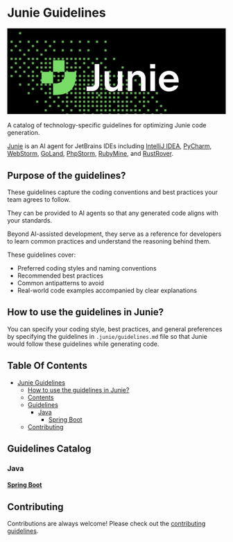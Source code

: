 # Junie Guidelines

<p align="center">
  <a href="https://www.jetbrains.com/junie/" target="_blank">
    <img src="/assets/junie-logo.png" alt="Junie Logo" />
  </a>
</p>

A catalog of technology-specific guidelines for optimizing Junie code generation.

[Junie](https://www.jetbrains.com/junie/) is an AI agent for JetBrains IDEs including [IntelliJ IDEA](https://www.jetbrains.com/idea/), [PyCharm](https://www.jetbrains.com/pycharm/), [WebStorm](https://www.jetbrains.com/webstorm/), [GoLand](https://www.jetbrains.com/go/), [PhpStorm](https://www.jetbrains.com/phpstorm/), [RubyMine](https://www.jetbrains.com/ruby/), and [RustRover](https://www.jetbrains.com/rust/).

## Purpose of the guidelines?
These guidelines capture the coding conventions and best practices your team agrees to follow.

They can be provided to AI agents so that any generated code aligns with your standards.

Beyond AI-assisted development, they serve as a reference for developers to learn common practices and understand the reasoning behind them.

These guidelines cover:

* Preferred coding styles and naming conventions
* Recommended best practices
* Common antipatterns to avoid
* Real-world code examples accompanied by clear explanations

## How to use the guidelines in Junie?
You can specify your coding style, best practices, and general preferences by specifying 
the guidelines in `.junie/guidelines.md` file so that Junie would follow these guidelines while generating code.

## Table Of Contents

- [Junie Guidelines ](#junie-guidelines)
    - [How to use the guidelines in Junie?](#how-to-use-the-guidelines-in-junie)
    - [Contents](#table-of-contents)
    - [Guidelines](#guidelines-catalog)
        - [Java](#java)
            - [Spring Boot](#spring-boot)
    - [Contributing](#contributing)

## Guidelines Catalog

### Java

#### [Spring Boot](/guidelines/java/spring-boot/guidelines.md)

## Contributing
Contributions are always welcome! Please check out the [contributing guidelines](/CONTRIBUTING.md).
